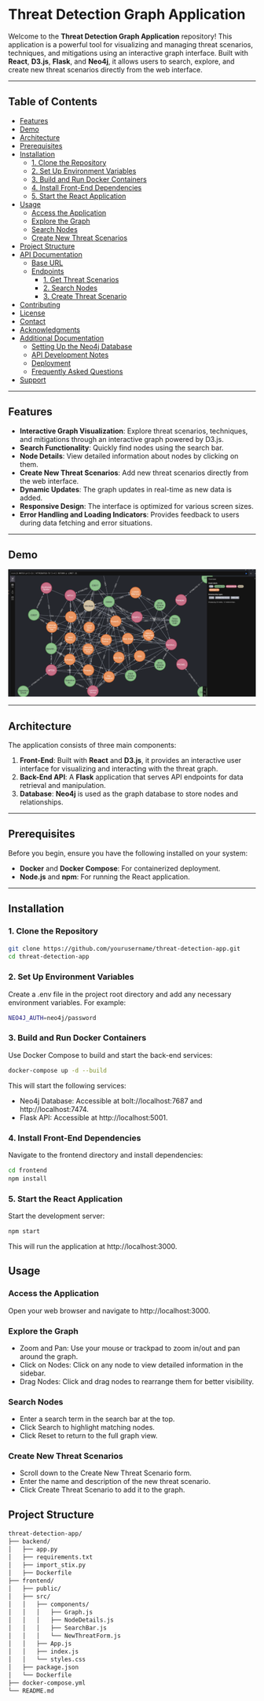 # Threat Detection Graph Application

Welcome to the **Threat Detection Graph Application** repository! This application is a powerful tool for visualizing and managing threat scenarios, techniques, and mitigations using an interactive graph interface. Built with **React**, **D3.js**, **Flask**, and **Neo4j**, it allows users to search, explore, and create new threat scenarios directly from the web interface.

---

## Table of Contents

- [Features](#features)
- [Demo](#demo)
- [Architecture](#architecture)
- [Prerequisites](#prerequisites)
- [Installation](#installation)
  - [1. Clone the Repository](#1-clone-the-repository)
  - [2. Set Up Environment Variables](#2-set-up-environment-variables)
  - [3. Build and Run Docker Containers](#3-build-and-run-docker-containers)
  - [4. Install Front-End Dependencies](#4-install-front-end-dependencies)
  - [5. Start the React Application](#5-start-the-react-application)
- [Usage](#usage)
  - [Access the Application](#access-the-application)
  - [Explore the Graph](#explore-the-graph)
  - [Search Nodes](#search-nodes)
  - [Create New Threat Scenarios](#create-new-threat-scenarios)
- [Project Structure](#project-structure)
- [API Documentation](#api-documentation)
  - [Base URL](#base-url)
  - [Endpoints](#endpoints)
    - [1. Get Threat Scenarios](#1-get-threat-scenarios)
    - [2. Search Nodes](#2-search-nodes)
    - [3. Create Threat Scenario](#3-create-threat-scenario)
- [Contributing](#contributing)
- [License](#license)
- [Contact](#contact)
- [Acknowledgments](#acknowledgments)
- [Additional Documentation](#additional-documentation)
  - [Setting Up the Neo4j Database](#setting-up-the-neo4j-database)
  - [API Development Notes](#api-development-notes)
  - [Deployment](#deployment)
  - [Frequently Asked Questions](#frequently-asked-questions)
- [Support](#support)

---

## Features

- **Interactive Graph Visualization**: Explore threat scenarios, techniques, and mitigations through an interactive graph powered by D3.js.
- **Search Functionality**: Quickly find nodes using the search bar.
- **Node Details**: View detailed information about nodes by clicking on them.
- **Create New Threat Scenarios**: Add new threat scenarios directly from the web interface.
- **Dynamic Updates**: The graph updates in real-time as new data is added.
- **Responsive Design**: The interface is optimized for various screen sizes.
- **Error Handling and Loading Indicators**: Provides feedback to users during data fetching and error situations.

---

## Demo

![Threat Detection Graph Screenshot](Threat_Mosaic.png)

---

## Architecture

The application consists of three main components:

1. **Front-End**: Built with **React** and **D3.js**, it provides an interactive user interface for visualizing and interacting with the threat graph.
2. **Back-End API**: A **Flask** application that serves API endpoints for data retrieval and manipulation.
3. **Database**: **Neo4j** is used as the graph database to store nodes and relationships.

---

## Prerequisites

Before you begin, ensure you have the following installed on your system:

- **Docker** and **Docker Compose**: For containerized deployment.
- **Node.js** and **npm**: For running the React application.

---

## Installation

### 1. Clone the Repository

```bash
git clone https://github.com/yourusername/threat-detection-app.git
cd threat-detection-app
```
### 2. Set Up Environment Variables

Create a .env file in the project root directory and add any necessary environment variables. For example:

```bash
NEO4J_AUTH=neo4j/password
```
### 3. Build and Run Docker Containers

Use Docker Compose to build and start the back-end services:

```bash
docker-compose up -d --build
```
This will start the following services:

- Neo4j Database: Accessible at bolt://localhost:7687 and http://localhost:7474.
- Flask API: Accessible at http://localhost:5001.

### 4. Install Front-End Dependencies

Navigate to the frontend directory and install dependencies:

```bash
cd frontend
npm install
```
### 5. Start the React Application

Start the development server:

```bash
npm start
```
This will run the application at http://localhost:3000.

## Usage

### Access the Application

Open your web browser and navigate to http://localhost:3000.

### Explore the Graph

- Zoom and Pan: Use your mouse or trackpad to zoom in/out and pan around the graph.
- Click on Nodes: Click on any node to view detailed information in the sidebar.
- Drag Nodes: Click and drag nodes to rearrange them for better visibility.

### Search Nodes

- Enter a search term in the search bar at the top.
- Click Search to highlight matching nodes.
- Click Reset to return to the full graph view.

### Create New Threat Scenarios

- Scroll down to the Create New Threat Scenario form.
- Enter the name and description of the new threat scenario.
- Click Create Threat Scenario to add it to the graph.

## Project Structure

```
threat-detection-app/
├── backend/
│   ├── app.py
│   ├── requirements.txt
│   ├── import_stix.py
│   ├── Dockerfile
├── frontend/
│   ├── public/
│   ├── src/
│   │   ├── components/
│   │   │   ├── Graph.js
│   │   │   ├── NodeDetails.js
│   │   │   ├── SearchBar.js
│   │   │   └── NewThreatForm.js
│   │   ├── App.js
│   │   ├── index.js
│   │   └── styles.css
│   ├── package.json
│   └── Dockerfile
├── docker-compose.yml
└── README.md
```




